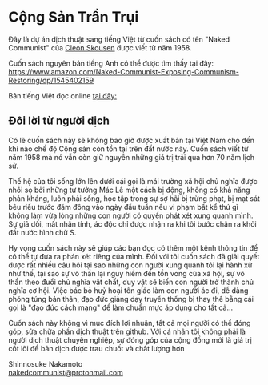 # Cộng Sản Trần Trụi

Đây là dự án dịch thuật sang tiếng Việt từ cuốn sách có tên "Naked Communist" của
[Cleon Skousen](https://en.wikipedia.org/wiki/W._Cleon_Skousen) được viết
từ năm 1958.

Cuốn sách nguyên bản tiếng Anh có thể được tìm thấy tại đây:  
https://www.amazon.com/Naked-Communist-Exposing-Communism-Restoring/dp/1545402159

Bản tiếng Việt đọc online
[tại đây:](https://nakedcommunist.github.io/congsantrantrui/nakedcommunist.html)  

## Đôi lời từ người dịch

Có lẽ cuốn sách này sẽ không bao giờ được xuất bản tại Việt Nam cho đến khi nào
chế độ Cộng sản còn tồn tại trên đất nước này. Cuốn sách viết từ năm 1958 mà nó
vẫn còn giữ nguyên những giá trị trải qua hơn 70 năm lịch sử.

Thế hệ của tôi sống lớn lên dưới
cái gọi là mái trường xã hội chủ nghĩa được nhồi sọ bởi những tư tưởng Mác Lê
một cách bị động, không có khả năng phản kháng, luôn phải sống, học tập trong
sự sợ hãi bị trừng phạt, bị mạt sát bêu riếu trước đám đông vào ngày đầu tuần nếu
vi phạm bất kể thứ gì không làm vừa lòng những con người có quyền phát xét xung
quanh mình. Sự giả dối, mất nhân tính, ác độc chỉ được nhận ra khi tôi bước chân
ra khỏi đất nước hình chữ S.

Hy vọng cuốn sách này sẽ giúp các bạn đọc có thêm một kênh thông tin để có thể
tự đưa ra phán xét riêng của mình. Đối với tôi cuốn sách đã giải quyết được rất
nhiều câu hỏi tại sao những con người xung quanh tôi lại hành xử như thế, tại sao
sự vô thần lại nguy hiểm đến tồn vong của xã hội, sự vô thần theo đuổi chủ nghĩa
vật chất, duy vật sẽ biến con người trở thành chủ nghĩa cơ hội. Việc bác bỏ huỷ
hoại tôn giáo làm con người ác đi, dễ dàng phóng túng bản thân, đạo đức giảng dạy
truyền thống bị thay thế bằng cái gọi là "đạo đức cách mạng" để làm chuẩn mực
áp dụng cho tất cả...

Cuốn sách này không vì mục đích lợi nhuận, tất cả mọi người có thể đóng góp, sửa
chữa phần dịch thuật trên github. Với cá nhân tôi không phải là người dịch thuật
chuyên nghiệp, sự đóng góp của cộng đồng mới là giá trị cốt lõi để bản dịch được
trau chuốt và chất lượng hơn

Shinnosuke Nakamoto  
nakedcommunist@protonmail.com
